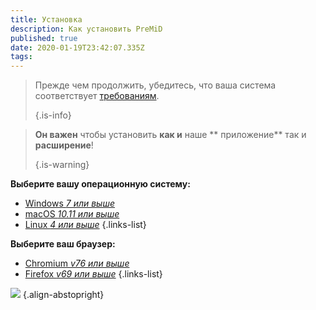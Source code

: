 ```yaml
---
title: Установка
description: Как установить PreMiD
published: true
date: 2020-01-19T23:42:07.335Z
tags:
---
```


> Прежде чем продолжить, убедитесь, что ваша система соответствует [требованиям](/install/requirements). 
> 
> {.is-info}

> **Он важен** чтобы установить **как и** наше ** приложение** так и **расширение**! 
> 
> {.is-warning}

**Выберите вашу операционную систему:**
- [Windows *7 или выше*](/install/windows)
- [macOS *10.11 или выше*](/install/macos)
- [Linux *4 или выше*](/install/linux)
{.links-list}

**Выберите ваш браузер:**
- [Chromium *v76 или выше*](/install/chromium)
- [Firefox *v69 или выше*](/install/firefox)
{.links-list}

![](https://a.icons8.com/ajlQdsfa/FZhYWV/svg.svg) {.align-abstopright}